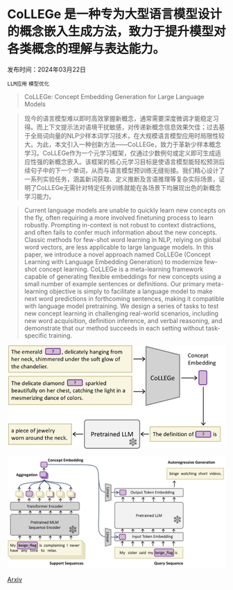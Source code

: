 # CoLLEGe 是一种专为大型语言模型设计的概念嵌入生成方法，致力于提升模型对各类概念的理解与表达能力。

发布时间：2024年03月22日

`LLM应用` `模型优化`

> CoLLEGe: Concept Embedding Generation for Large Language Models

> 现今的语言模型难以即时高效掌握新概念，通常需要深度微调才能稳定习得。而上下文提示法对语境干扰敏感，对传递新概念信息效果欠佳；过去基于全局词向量的NLP少样本词学习技术，在大规模语言模型应用时局限性较大。为此，本文引入一种创新方法——CoLLEGe，致力于革新少样本概念学习。CoLLEGe作为一个元学习框架，仅通过少数例句或定义即可生成适应性强的新概念嵌入。该框架的核心元学习目标是使语言模型能轻松预测后续句子中的下一个单词，从而与语言模型预训练无缝衔接。我们精心设计了一系列实验任务，涵盖新词获取、定义推断及言语推理等复杂实际场景，证明了CoLLEGe无需针对特定任务训练就能在各场景下均展现出色的新概念学习能力。

> Current language models are unable to quickly learn new concepts on the fly, often requiring a more involved finetuning process to learn robustly. Prompting in-context is not robust to context distractions, and often fails to confer much information about the new concepts. Classic methods for few-shot word learning in NLP, relying on global word vectors, are less applicable to large language models. In this paper, we introduce a novel approach named CoLLEGe (Concept Learning with Language Embedding Generation) to modernize few-shot concept learning. CoLLEGe is a meta-learning framework capable of generating flexible embeddings for new concepts using a small number of example sentences or definitions. Our primary meta-learning objective is simply to facilitate a language model to make next word predictions in forthcoming sentences, making it compatible with language model pretraining. We design a series of tasks to test new concept learning in challenging real-world scenarios, including new word acquisition, definition inference, and verbal reasoning, and demonstrate that our method succeeds in each setting without task-specific training.

![CoLLEGe 是一种专为大型语言模型设计的概念嵌入生成方法，致力于提升模型对各类概念的理解与表达能力。](../../../paper_images/2403.15362/x1.png)

![CoLLEGe 是一种专为大型语言模型设计的概念嵌入生成方法，致力于提升模型对各类概念的理解与表达能力。](../../../paper_images/2403.15362/x2.png)

[Arxiv](https://arxiv.org/abs/2403.15362)